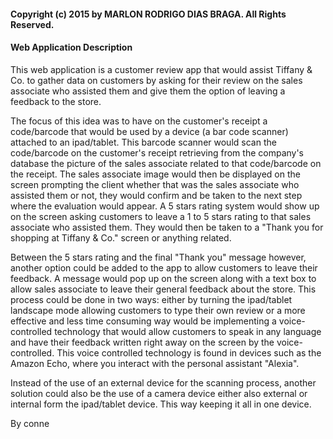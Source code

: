 #### Copyright (c) 2015 by MARLON RODRIGO DIAS BRAGA. All Rights Reserved.

#### Web Application Description

This web application is a customer review app that would assist Tiffany & Co. to gather data on customers by asking for their review on the sales associate who assisted them and give them the option of leaving a feedback to the store.

The focus of this idea was to have on the customer's receipt a code/barcode that would be used by a device (a bar code scanner) attached to an ipad/tablet. This barcode scanner would scan the code/barcode on the customer's receipt retrieving from the company's database the picture of the sales associate related to that code/barcode on the receipt. The sales associate image would then be displayed on the screen prompting the client whether that was the sales associate who assisted them or not, they would confirm and be taken to the next step where the evaluation would appear. A 5 stars rating system would show up on the screen asking customers to leave a 1 to 5 stars rating to that sales associate who assisted them. They would then be taken to a "Thank you for shopping at Tiffany & Co." screen or anything related. 

Between the 5 stars rating and the final "Thank you" message however, another option could be added to the app to allow customers to leave their feedback. A message would pop up on the screen along with a text box to allow sales associate to leave their general feedback about the store. This process could be done in two ways: either by turning the ipad/tablet landscape mode allowing customers to type their own review or a more effective and less time consuming way would be implementing a voice-controlled technology that would allow customers to speak in any language and have their feedback written right away on the screen by the voice-controlled. This voice controlled technology is found in devices such as the Amazon Echo, where you interact with the personal assistant "Alexia".

Instead of the use of an external device for the scanning process, another solution could also be the use of a camera device either also external or internal form the ipad/tablet device. This way keeping it all in one device.

By conne


